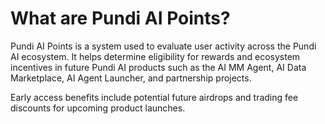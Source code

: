 # What are Pundi AI Points?

Pundi AI Points is a system used to evaluate user activity across the Pundi AI ecosystem. It helps determine eligibility for rewards and ecosystem incentives in future Pundi AI products such as the AI MM Agent, AI Data Marketplace, AI Agent Launcher, and partnership projects.

Early access benefits include potential future airdrops and trading fee discounts for upcoming product launches.
